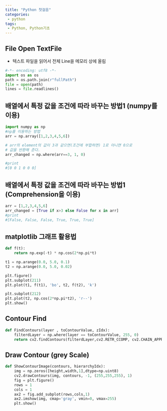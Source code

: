 ```yaml
---
title: "Python 첫걸음"
categories:
 - python
tags:
 - Python, Python기초
---
```


## File Open TextFile

- 텍스트 파일을 읽어서 전체 Line을 메모리 상에 올림
```py
#-*- encoding: utf8 -*-
import os as os
path = os.path.join(r"fullPath")
file = open(path)
lines = file.readlines()
```


## 배열에서 특정 값을 조건에 따라 바꾸는 방법1 (numpy를 이용)

```python
import numpy as np
#np를 이용하는 방법
arr = np.array([1,2,3,4,5,6])

# arr의 element의 값이 3과 같으면(조건에 부합하면) 1로 아니면 0으로 
# 값을 반환해 준다.
arr_changed = np.where(arr==3, 1, 0)

#print
#[0 0 1 0 0 0]
```

## 배열에서 특정 값을 조건에 따라 바꾸는 방법1 (Comprehension을 이용)

```python
arr = [1,2,3,4,5,6]
arr_changed = [True if x>3 else False for x in arr]
#print
#[False, False, False, True, True, True]
```

## matplotlib 그래프 활용법
```python
def f(t):
    return np.exp(-t) * np.cos(2*np.pi*t)

t1 = np.arange(0.0, 5.0, 0.1)
t2 = np.arange(0.0, 5.0, 0.02)

plt.figure()
plt.subplot(211)
plt.plot(t1, f(t1), 'bo', t2, f(t2), 'k')

plt.subplot(212)
plt.plot(t2, np.cos(2*np.pi*t2), 'r--')
plt.show()
```

## Contour Find
```python
def FindContours(layer , toContourValue, zIdx):
    filterdLayer = np.where(layer == toContourValue, 255, 0)
    return cv2.findContours(filterdLayer,cv2.RETR_CCOMP, cv2.CHAIN_APPROX_SIMPLE)
```

## Draw Contour (grey Scale)
```py
def ShowContourImage(contours, hierarchyIdx):
    img = np.zeros([height,width,1],dtype=np.uint8)
    cv2.drawContours(img, contours, -1, (255,255,255), 1)
    fig = plt.figure()
    rows = 1
    cols = 1
    ax2 = fig.add_subplot(rows,cols,1)
    ax2.imshow(img, cmap='gray', vmin=0, vmax=255)
    plt.show()
```

